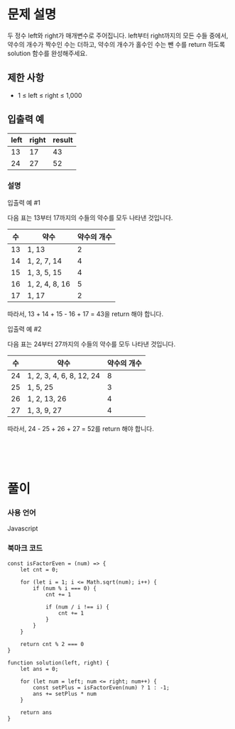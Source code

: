 # 문제 설명

두 정수 left와 right가 매개변수로 주어집니다. left부터 right까지의 모든 수들 중에서, 약수의 개수가 짝수인 수는 더하고, 약수의 개수가 홀수인 수는 뺀 수를 return 하도록 solution 함수를 완성해주세요.

## 제한 사항

- 1 ≤ left ≤ right ≤ 1,000

## 입출력 예

|left|right|result|
|--|--|--|
|13|17|43|
|24|27|52|

### 설명
입출력 예 #1

다음 표는 13부터 17까지의 수들의 약수를 모두 나타낸 것입니다.

|수|약수|약수의 개수|
|--|--|--|
|13|1, 13|2|
|14|1, 2, 7, 14|4|
|15|1, 3, 5, 15|4|
|16|1, 2, 4, 8, 16|5|
|17|1, 17|2|

따라서, 13 + 14 + 15 - 16 + 17 = 43을 return 해야 합니다.

입출력 예 #2

다음 표는 24부터 27까지의 수들의 약수를 모두 나타낸 것입니다.

|수|약수|약수의 개수|
|--|--|--|
|24|1, 2, 3, 4, 6, 8, 12, 24|8|
|25|1, 5, 25|3|
|26|1, 2, 13, 26|4|
|27|1, 3, 9, 27|4|

따라서, 24 - 25 + 26 + 27 = 52를 return 해야 합니다.

<br />
<br />
<br />

# 풀이

### 사용 언어

Javascript

### 북마크 코드

```
const isFactorEven = (num) => {
    let cnt = 0;
    
    for (let i = 1; i <= Math.sqrt(num); i++) {
        if (num % i === 0) {
            cnt += 1
            
            if (num / i !== i) {
                cnt += 1
            }
        }
    }
    
    return cnt % 2 === 0
}

function solution(left, right) {
    let ans = 0;
    
    for (let num = left; num <= right; num++) {
        const setPlus = isFactorEven(num) ? 1 : -1;
        ans += setPlus * num
    }
    
    return ans
}
```